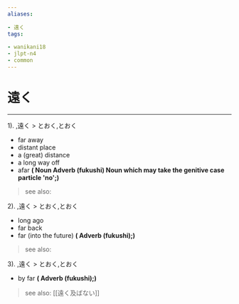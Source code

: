 ```yaml
---
aliases:
    
- 遠く
tags:
    
- wanikani18
- jlpt-n4
- common
---
```


# 遠く
---
1).
,遠く > とおく,とおく

- far away
- distant place
- a (great) distance
- a long way off
- afar
**( Noun Adverb (fukushi) Noun which may take the genitive case particle 'no';)**
> see also: 
            
2).
,遠く > とおく,とおく

- long ago
- far back
- far (into the future)
**( Adverb (fukushi);)**
> see also: 
            
3).
,遠く > とおく,とおく

- by far
**( Adverb (fukushi);)**
> see also:  [[遠く及ばない]]
            